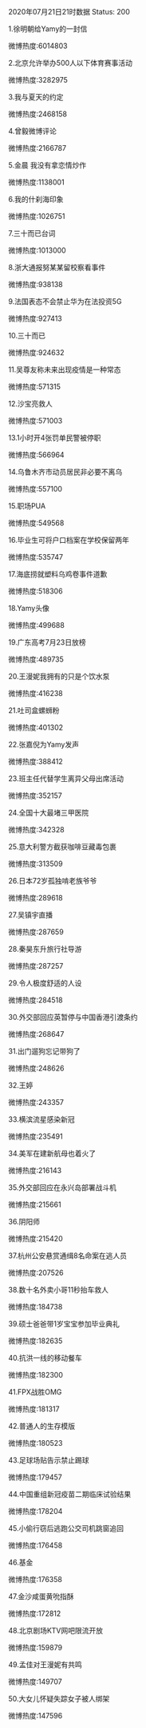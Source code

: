 2020年07月21日21时数据
Status: 200

1.徐明朝给Yamy的一封信

微博热度:6014803

2.北京允许举办500人以下体育赛事活动

微博热度:3282975

3.我与夏天的约定

微博热度:2468158

4.曾毅微博评论

微博热度:2166787

5.金晨 我没有拿恋情炒作

微博热度:1138001

6.我的什刹海印象

微博热度:1026751

7.三十而已台词

微博热度:1013000

8.浙大通报努某某留校察看事件

微博热度:938138

9.法国表态不会禁止华为在法投资5G

微博热度:927413

10.三十而已

微博热度:924632

11.吴尊友称未来出现疫情是一种常态

微博热度:571315

12.沙宝亮救人

微博热度:571003

13.1小时开4张罚单民警被停职

微博热度:566964

14.乌鲁木齐市动员居民非必要不离乌

微博热度:557100

15.职场PUA

微博热度:549568

16.毕业生可将户口档案在学校保留两年

微博热度:535747

17.海底捞就塑料乌鸡卷事件道歉

微博热度:518306

18.Yamy头像

微博热度:499688

19.广东高考7月23日放榜

微博热度:489735

20.王漫妮我拥有的只是个饮水泵

微博热度:416238

21.吐司盒螺蛳粉

微博热度:401302

22.张嘉倪为Yamy发声

微博热度:388412

23.班主任代替学生离异父母出席活动

微博热度:352157

24.全国十大最堵三甲医院

微博热度:342328

25.意大利警方截获咖啡豆藏毒包裹

微博热度:313509

26.日本72岁孤独啃老族爷爷

微博热度:289618

27.吴镇宇直播

微博热度:287659

28.秦昊东升旅行社导游

微博热度:287257

29.令人极度舒适的人设

微博热度:284518

30.外交部回应英暂停与中国香港引渡条约

微博热度:268647

31.出门遛狗忘记带狗了

微博热度:248626

32.王婷

微博热度:243357

33.横滨流星感染新冠

微博热度:235491

34.美军在建新航母也着火了

微博热度:216143

35.外交部回应在永兴岛部署战斗机

微博热度:215661

36.阴阳师

微博热度:215420

37.杭州公安悬赏通缉8名命案在逃人员

微博热度:207526

38.数十名外卖小哥11秒抬车救人

微博热度:184738

39.硕士爸爸带1岁宝宝参加毕业典礼

微博热度:182635

40.抗洪一线的移动餐车

微博热度:182300

41.FPX战胜OMG

微博热度:181317

42.普通人的生存模版

微博热度:180523

43.足球场贴告示禁止踢球

微博热度:179457

44.中国重组新冠疫苗二期临床试验结果

微博热度:178204

45.小偷行窃后逃跑公交司机跳窗追回

微博热度:176458

46.基金

微博热度:176358

47.金沙咸蛋黄吮指酥

微博热度:172812

48.北京剧场KTV网吧限流开放

微博热度:159879

49.孟佳对王漫妮有共鸣

微博热度:149707

50.大女儿怀疑失踪女子被人绑架

微博热度:147596

